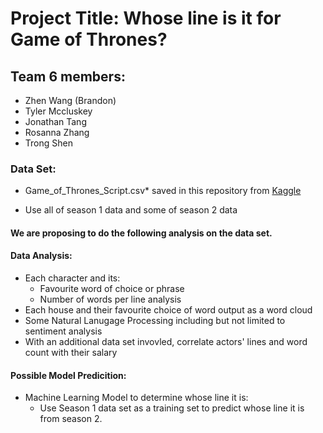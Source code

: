 # Project Title: Whose line is it for Game of Thrones?
## Team 6 members:
* Zhen Wang (Brandon)
* Tyler Mccluskey
* Jonathan Tang
* Rosanna Zhang
* Trong Shen

### Data Set: 
* Game_of_Thrones_Script.csv* saved in this repository from [Kaggle](https://www.kaggle.com/dasbootstrapping/game-of-thrones-episode-data)
- Use all of season 1 data and some of season 2 data

#### We are proposing to do the following analysis on the data set.

#### Data Analysis:
* Each character and its:
  - Favourite word of choice or phrase
  - Number of words per line analysis
* Each house and their favourite choice of word output as a word cloud
* Some Natural Lanugage Processing including but not limited to sentiment analysis
* With an additional data set invovled, correlate actors' lines and word count with their salary

#### Possible Model Predicition: 
* Machine Learning Model to determine whose line it is:
  - Use Season 1 data set as a training set to predict whose line it is from season 2.
